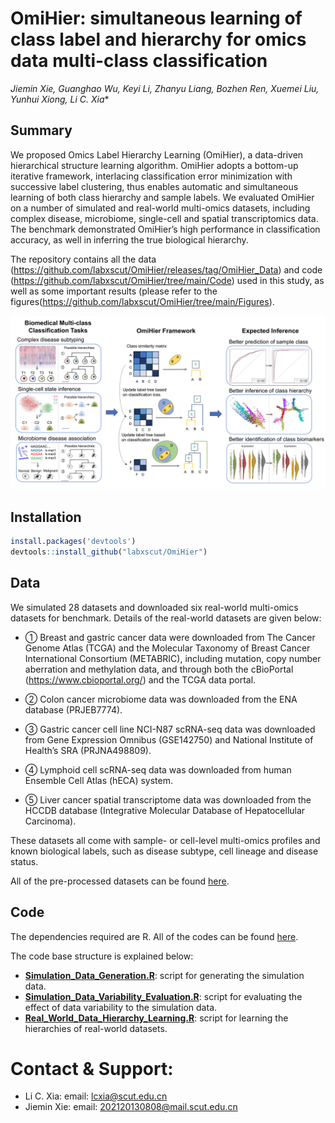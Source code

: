 # OmiHier: simultaneous learning of class label and hierarchy for omics data multi-class classification
*Jiemin Xie, Guanghao Wu, Keyi Li, Zhanyu Liang, Bozhen Ren, Xuemei Liu, Yunhui Xiong, Li C. Xia**

## Summary
We proposed Omics Label Hierarchy Learning (OmiHier), a data-driven hierarchical structure learning algorithm. OmiHier adopts a bottom-up iterative framework, interlacing classification error minimization with successive label clustering, thus enables automatic and simultaneous learning of both class hierarchy and sample labels. We evaluated OmiHier on a number of simulated and real-world multi-omics datasets, including complex disease, microbiome, single-cell and spatial transcriptomics data. The benchmark demonstrated OmiHier’s high performance in classification accuracy, as well in inferring the true biological hierarchy.

The repository contains all the data (https://github.com/labxscut/OmiHier/releases/tag/OmiHier_Data) and code (https://github.com/labxscut/OmiHier/tree/main/Code) used in this study, as well as some important results (please refer to the figures(https://github.com/labxscut/OmiHier/tree/main/Figures).

![image](Figures/Figure1_Study_framework.png)


## Installation
```R
install.packages('devtools')
devtools::install_github("labxscut/OmiHier")
```


## Data 

We simulated 28 datasets and downloaded six real-world multi-omics datasets for benchmark. Details of the real-world datasets are given below:

* ① Breast and gastric cancer data were downloaded from The Cancer Genome Atlas (TCGA) and the Molecular Taxonomy of Breast Cancer International Consortium (METABRIC), including mutation, copy number aberration and methylation data, and through both the cBioPortal (https://www.cbioportal.org/) and the TCGA data portal.

* ② Colon cancer microbiome data was downloaded from the ENA database (PRJEB7774).

* ③ Gastric cancer cell line NCI-N87 scRNA-seq data was downloaded from Gene Expression Omnibus (GSE142750) and National Institute of Health’s SRA (PRJNA498809).

* ④ Lymphoid cell scRNA-seq data was downloaded from human Ensemble Cell Atlas (hECA) system.

* ⑤ Liver cancer spatial transcriptome data was downloaded from the HCCDB database (Integrative Molecular Database of Hepatocellular Carcinoma).

These datasets all come with sample- or cell-level multi-omics profiles and known biological labels, such as disease subtype, cell lineage and disease status.

All of the pre-processed datasets can be found [here](https://github.com/labxscut/OmiHier/releases/tag/OmiHier_Data).


## Code

The dependencies required are R. All of the codes can be found [here](https://github.com/labxscut/OmiHier/tree/main/Code).

The code base structure is explained below:

* **[Simulation_Data_Generation.R](https://github.com/labxscut/OmiHier/tree/main/Code/1.Simulation_Data_Generation.R)**: script for generating the simulation data.
* **[Simulation_Data_Variability_Evaluation.R](https://github.com/labxscut/OmiHier/tree/main/Code/2.Simulation_Data_Variability_Evaluation.R)**: script for evaluating the effect of data variability to the simulation data.
* **[Real_World_Data_Hierarchy_Learning.R](https://github.com/labxscut/OmiHier/tree/main/Code/3.Real_World_Data_Hierarchy_Learning.R)**: script for learning the hierarchies of real-world datasets.



# Contact & Support:

* Li C. Xia: email: [lcxia@scut.edu.cn](mailto:lcxia@scut.edu.cn)
* Jiemin Xie: email: [202120130808@mail.scut.edu.cn](mailto:202120130808@mail.scut.edu.cn)
